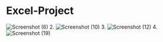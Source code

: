 # Excel-Project

  ![Screenshot (6)](https://user-images.githubusercontent.com/103982094/211383844-721613df-aa78-4d4d-8b06-01e397fd8d80.png)
2.  ![Screenshot (10)](https://user-images.githubusercontent.com/103982094/211383924-f97becd2-7048-484f-8b1e-d12cb37c6885.png)
3.  ![Screenshot (12)](https://user-images.githubusercontent.com/103982094/211383947-cd8a6f71-6738-4192-b70d-ca906152c86e.png)
4.  ![Screenshot (19)](https://user-images.githubusercontent.com/103982094/211383972-4cbdd92e-6ff2-49d4-ac56-2f2d557719d3.png)
